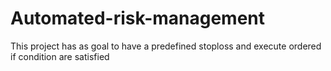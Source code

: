 # Automated-risk-management
This project has as goal to have a predefined stoploss and execute ordered if condition are satisfied
